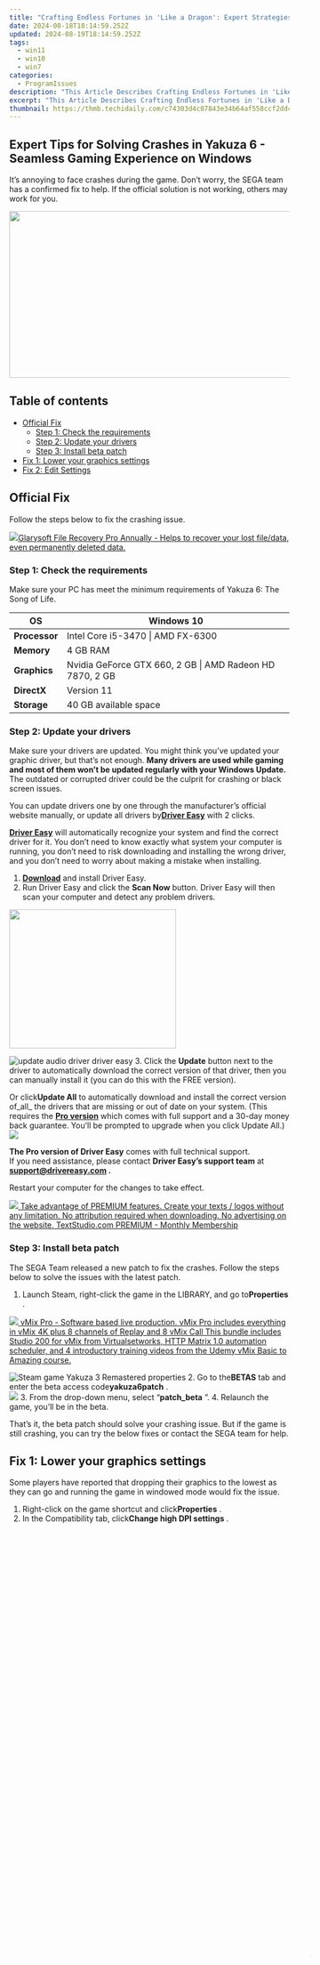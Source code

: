 ```yaml
---
title: "Crafting Endless Fortunes in 'Like a Dragon': Expert Strategies and Tips for PC Gamers"
date: 2024-08-18T18:14:59.252Z
updated: 2024-08-19T18:14:59.252Z
tags:
  - win11
  - win10
  - win7
categories:
  - ProgramIssues
description: "This Article Describes Crafting Endless Fortunes in 'Like a Dragon': Expert Strategies and Tips for PC Gamers"
excerpt: "This Article Describes Crafting Endless Fortunes in 'Like a Dragon': Expert Strategies and Tips for PC Gamers"
thumbnail: https://thmb.techidaily.com/c74303d4c07843e34b64af558ccf2dd47acf27f120f6a4f5a6c6dcecc497f37e.jpg
---
```


## Expert Tips for Solving Crashes in Yakuza 6 - Seamless Gaming Experience on Windows

It’s annoying to face crashes during the game. Don’t worry, the SEGA team has a confirmed fix to help. If the official solution is not working, others may work for you.

<!-- affiliate ads begin -->
<a href="https://25home.pxf.io/c/5597632/2090698/16836" target="_top" id="2090698"><img src="//a.impactradius-go.com/display-ad/16836-2090698" border="0" alt="" width="720" height="300"/></a>
<!-- affiliate ads end -->
## Table of contents

* [Official Fix](https://tools.techidaily.com/drivereasy/download/)  
  * [Step 1: Check the requirements](https://tools.techidaily.com/drivereasy/download/)  
  * [Step 2: Update your drivers](https://tools.techidaily.com/drivereasy/download/)  
  * [Step 3: Install beta patch](https://tools.techidaily.com/drivereasy/download/)
* [Fix 1: Lower your graphics settings](https://tools.techidaily.com/drivereasy/download/)
* [Fix 2: Edit Settings](https://tools.techidaily.com/drivereasy/download/)

## Official Fix

Follow the steps below to fix the crashing issue.

<!-- affiliate ads begin -->
<a href="https://order.glarysoft.com/order/checkout.php?PRODS=35504869&QTY=1&AFFILIATE=108875&CART=1"><img src="https://secure.avangate.com/images/merchant/6734fa703f6633ab896eecbdfad8953a/products/1_FR-200-1.png" border="0">Glarysoft File Recovery Pro Annually -  Helps to recover your lost file/data, even permanently deleted data. 
</a>
<!-- affiliate ads end -->
### Step 1: Check the requirements

 Make sure your PC has meet the minimum requirements of Yakuza 6: The Song of Life.

| **OS**        | Windows 10                                               |
| ------------- | -------------------------------------------------------- |
| **Processor** | Intel Core i5-3470 \| AMD FX-6300                        |
| **Memory**    | 4 GB RAM                                                 |
| **Graphics**  | Nvidia GeForce GTX 660, 2 GB \| AMD Radeon HD 7870, 2 GB |
| **DirectX**   | Version 11                                               |
| **Storage**   | 40 GB available space                                    |

### Step 2: Update your drivers

 Make sure your drivers are updated. You might think you’ve updated your graphic driver, but that’s not enough. **Many drivers are used while gaming and most of them won’t be updated regularly with your Windows Update.** The outdated or corrupted driver could be the culprit for crashing or black screen issues.

 You can update drivers one by one through the manufacturer’s official website manually, or update all drivers by[**Driver Easy**](https://tools.techidaily.com/drivereasy/download/) with 2 clicks.

[**Driver Easy**](https://tools.techidaily.com/drivereasy/download/) will automatically recognize your system and find the correct driver for it. You don’t need to know exactly what system your computer is running, you don’t need to risk downloading and installing the wrong driver, and you don’t need to worry about making a mistake when installing.

1. **[Download](https://tools.techidaily.com/drivereasy/download/)**  and install Driver Easy.
2. Run Driver Easy and click the **Scan Now** button. Driver Easy will then scan your computer and detect any problem drivers.  
<!-- affiliate ads begin -->
<a href="https://modlily.sjv.io/c/5597632/2072819/17059" target="_top" id="2072819"><img src="//a.impactradius-go.com/display-ad/17059-2072819" border="0" alt="" width="300" height="250"/></a><img height="0" width="0" src="https://imp.pxf.io/i/5597632/2072819/17059" style="position:absolute;visibility:hidden;" border="0" />
<!-- affiliate ads end -->
![update audio driver driver easy](https://images.drivereasy.com/wp-content/uploads/2021/02/de-borderless.jpg)
3. Click the **Update**  button next to the driver to automatically download the correct version of that driver, then you can manually install it (you can do this with the FREE version).  

 Or click**Update All** to automatically download and install the correct version of_all_ the drivers that are missing or out of date on your system. (This requires the **[Pro version](https://tools.techidaily.com/drivereasy/download/)**  which comes with full support and a 30-day money back guarantee. You’ll be prompted to upgrade when you click Update All.)  
![](https://images.drivereasy.com/wp-content/uploads/2021/02/gtx-1650-driver-de.jpg)

**The Pro version of Driver Easy** comes with full technical support.  
 If you need assistance, please contact **Driver Easy’s support team** at **[support@drivereasy.com](https://tools.techidaily.com/drivereasy/download/) .**

Restart your computer for the changes to take effect.

<!-- affiliate ads begin -->
<a href="https://secure.textstudio.com/order/checkout.php?PRODS=35633281&QTY=1&AFFILIATE=108875&CART=1"> <img src="https://secure.avangate.com/images/merchant/d6eb8222c9718486bdabce8b897380f7/products/2_premium-icon.png" border="0"> Take advantage of PREMIUM features. 
Create your texts / logos without any limitation. 
No attribution required when downloading. 
No advertising on the website. 
 TextStudio.com  PREMIUM - Monthly Membership</a>
<!-- affiliate ads end -->
### Step 3: Install beta patch

 The SEGA Team released a new patch to fix the crashes. Follow the steps below to solve the issues with the latest patch.

1. Launch Steam, right-click the game in the LIBRARY, and go to**Properties** .  
<!-- affiliate ads begin -->
<a href="https://secure.2checkout.com/order/checkout.php?PRODS=30901410&QTY=1&AFFILIATE=108875&CART=1"> <img src="https://secure.avangate.com/images/merchant/ce9a6fb2becc2d235e62b125e9260102/products/copy_1_copy_vMixCallScreenshot1-large.jpg" border="0"> vMix Pro - Software based live production. vMix Pro includes everything in vMix 4K plus 8 channels of Replay and 8 vMix Call 
This bundle includes Studio 200 for vMix from Virtualsetworks, HTTP Matrix 1.0 automation scheduler, and 4 introductory training videos from the Udemy vMix Basic to Amazing course. </a>
<!-- affiliate ads end -->
![Steam game Yakuza 3 Remastered properties](https://images.drivereasy.com/wp-content/uploads/2021/04/Steam-game-F1-2020-properties.jpg)
2. Go to the**BETAS** tab and enter the beta access code**yakuza6patch** .  
![](https://images.drivereasy.com/wp-content/uploads/2021/05/2021-05-06_15-18-16.jpg)
3. From the drop-down menu, select “**patch\_beta** ”.
4. Relaunch the game, you’ll be in the beta.

 That’s it, the beta patch should solve your crashing issue. But if the game is still crashing, you can try the below fixes or contact the SEGA team for help.

## Fix 1: Lower your graphics settings

 Some players have reported that dropping their graphics to the lowest as they can go and running the game in windowed mode would fix the issue.

1. Right-click on the game shortcut and click**Properties** .
2. In the Compatibility tab, click**Change high DPI settings** .  
<!-- affiliate ads begin -->
<span id="1793213">
					<video width="1080" height="1620" style="cursor:pointer"
           poster="//a.impactradius-go.com/display-clicktoplayimage/1793213.jpeg"
           onclick="if(!this.playClicked){this.play();this.setAttribute('controls',true);this.playClicked=true;}">
	   <source src="//a.impactradius-go.com/display-ad/19135-1793213">
	   <img src="//a.impactradius-go.com/display-clicktoplayimage/1793213.jpeg" style="border: none; height: 100%; width: 100%; object-fit: contain">
	</video>
	<div style="width:1080px;text-align:center"><a href="javascript:window.open(decodeURIComponent('https%3A%2F%2Ftinyland.pxf.io%2Fc%2F5597632%2F1793213%2F19135'), '_blank');void(0);">Click here</a></div>
</span>
<img height="0" width="0" src="https://imp.pxf.io/i/5597632/1793213/19135" style="position:absolute;visibility:hidden;" border="0" />
<!-- affiliate ads end -->
![](https://images.drivereasy.com/wp-content/uploads/2021/05/2021-05-06_15-45-48.jpg)
3. In the pop-up window, check**Override high DPI scaling behavior** , choose**Application** in the drop-down menu.  
![](https://images.drivereasy.com/wp-content/uploads/2021/05/2021-05-06_15-31-35.jpg)
4. Click**Disable fullscreen optimizations** &**Run this program as an administrator** .  
<!-- affiliate ads begin -->
<a href="https://store.movavi.com/affiliate.php?ACCOUNT=MOVAVI&AFFILIATE=108875&PATH=https%3A%2F%2Fwww.movavi.com%3FAFFILIATE%3D108875%26RESOURCE%3DMovavi%2BVideo%2BEditor%2Bbox"><img src="https://mcusercontent.com/0885a03ded3d480dca9287f12/images/6d3207fd-9f15-4c21-f0ad-59c68e6a7e2a.png" border="0"></a>
<!-- affiliate ads end -->
![](https://images.drivereasy.com/wp-content/uploads/2021/05/2021-05-06_15-32-29.jpg)
5. Save the changes and relaunch the game.

 This fix works for some players. But computers vary from person to person, if it’s not working, please try another fix.

## Fix 2: Edit Settings

 This fix is working for most of the users, follow the steps to edit your Advanced Performance Settings.

1. Press the**Windows logo key + I** together and click**System** .  
<!-- affiliate ads begin -->
<a href="https://shop.incomedia.eu/order/checkout.php?PRODS=14095146&QTY=1&AFFILIATE=108875&CART=1"><img src="https://secure.2checkout.com/images/merchant/8b6cc3ee5ec407721ce3bf5ff4c0f56b/PRO_BUY_728x90-EN.jpg" border="0"></a>
<!-- affiliate ads end -->
![](https://images.drivereasy.com/wp-content/uploads/2020/10/click-on-System.jpg)
2. In the left panel, scroll down and click**About** . Find and click**Advanced system settings** on the right panel.  
![](https://images.drivereasy.com/wp-content/uploads/2021/05/2021-05-06_12-33-00.jpg)
3. In the**Advanced** tab, click**Settings…** under Performance.  
![](https://images.drivereasy.com/wp-content/uploads/2021/05/2021-05-06_14-10-23.jpg)
4. Go to the**Advanced** tab and make sure Programs is checked. Then click**Change…**  
<!-- affiliate ads begin -->
<a href="https://secure.2checkout.com/order/checkout.php?PRODS=194977&QTY=1&AFFILIATE=108875&CART=1"><img src="https://www.blumentals.net/scrfactory/images/screensaver-software.png" border="0">Screensaver Factory, Create stunning professional screensavers within minutes. Create screensavers for yourself, for marketing or unlimited royalty-free commercial distribution. Make screensavers from images, video and swf flash, add background music and smooth sprite and transition effects. Screensaver Factory is very easy to use, and it enables you to make self-installing screensaver files and CDs for easy setup and distribution. Screensaver Factory is the most advanced software of its kind.</a>
<!-- affiliate ads end -->
![](https://images.drivereasy.com/wp-content/uploads/2021/05/2021-05-06_12-33-40.jpg)
5. Uncheck**Automatically manage paging file size for all drives** . Select the drive that Yakuza 6: The Song of Life is installed.
6. Select**Custom size** . The Initial size should be the**Recommended size** that under**Total paging file size for all drives** .  
 Mine is**2918** MB.  
![](https://images.drivereasy.com/wp-content/uploads/2021/05/2021-05-06_14-21-19.jpg)
7. For Maximum size, you need to check your Ram of PC.  
**Your PC Ram \*1024= Maximum size (MB)** .  
 Mine has 16GB, so the number should be 16\*1024=16384 MB. Click OK to apply the changes.  
<!-- affiliate ads begin -->
<a href="https://aligracehair.sjv.io/c/5597632/2087267/19272" target="_top" id="2087267"><img src="//a.impactradius-go.com/display-ad/19272-2087267" border="0" alt="" width="728" height="90"/></a><img height="0" width="0" src="https://imp.pxf.io/i/5597632/2087267/19272" style="position:absolute;visibility:hidden;" border="0" />
<!-- affiliate ads end -->
![](https://images.drivereasy.com/wp-content/uploads/2021/05/2021-05-06_14-49-11.jpg)
8. Restart your PC and your problem should be fixed.

---

 That’s it, hope the fixes work for you. Hopefully, you can enjoy the rest of the game!

<ins class="adsbygoogle"
     style="display:block"
     data-ad-format="autorelaxed"
     data-ad-client="ca-pub-7571918770474297"
     data-ad-slot="1223367746"></ins>



<ins class="adsbygoogle"
     style="display:block"
     data-ad-client="ca-pub-7571918770474297"
     data-ad-slot="8358498916"
     data-ad-format="auto"
     data-full-width-responsive="true"></ins>


